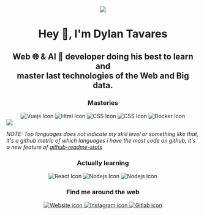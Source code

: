 <div align="center">
  <img src="https://user-images.githubusercontent.com/48557132/204667297-d3b6c6e1-5876-4792-b933-ba3d92f32bad.png"/>
</div>

<h1 align="center"> Hey 👋, I'm Dylan Tavares</h1>

<h2 align="center">Web 🌐 & AI 🧠 developer doing his best to learn and </br> master last technologies of the Web and Big data.</h2>

<h3 align="center">Masteries</h3>

<div align="center">
  <img alt="Vuejs Icon" src="https://img.icons8.com/color/72/null/vue-js.png"/>
  <img alt="Html Icon" src="https://img.icons8.com/color/64/000000/html-5.png"/>
  <img alt="CSS Icon" src="https://img.icons8.com/color/64/000000/css3.png"/>
  <img alt="CSS Icon" src="https://img.icons8.com/color/64/000000/javascript.png"/>
  <img alt="Docker Icon" src="https://img.icons8.com/color/64/000000/docker.png"/>
</div>

<div>
  <picture>
    <source
      srcset="https://github-readme-stats.vercel.app/api?username=TavaresDylan&show_icons=true&theme=dark&count_private=true&hide_border=true&include_all_commits=true&bg_color=45,#F82704,#FCDA4A)"
      media="(prefers-color-scheme: dark)"
    />
    <source
      srcset="https://github-readme-stats.vercel.app/api?username=TavaresDylan&show_icons=true&count_private=true&hide_border=true&include_all_commits=true)"
      media="(prefers-color-scheme: light), (prefers-color-scheme: no-preference)"
    />
  </picture>
  <img align="center" src="https://github-readme-stats.vercel.app/api?username=TavaresDylan&show_icons=true"/>
</div>

*NOTE: Top languages does not indicate my skill level or something like that, it's a github metric of which languages i have the most code on github, it's a new feature of [github-readme-stats](https://github.com/anuraghazra/github-readme-stats)*

<h3 align="center">Actually learning</h3>

<div align="center">
  <img alt="React Icon" src="https://img.icons8.com/color/72/null/react-native.png"/>
  <img alt="Nodejs Icon" src="https://img.icons8.com/color/72/000000/nodejs.png"/>
  <img alt="Nodejs Icon" src="https://img.icons8.com/color/72/000000/golang.png"/>
</div>

<h3 align="center">Find me around the web</h3>

<div align="center">
  <a href="https://www/dt-developpement.fr">
    <img alt="Website icon" src="https://img.icons8.com/color/64/000000/internet--v2.png"/>
  </a>
  <a href="https://www.instagram.com/dylan.03100/">
    <img alt="Instagram icon" src="https://img.icons8.com/fluency/64/000000/instagram-new.png"/>
  </a>
  <a href="https://www/dt-developpement.fr">
    <img alt="Gitlab icon" src="https://img.icons8.com/color/64/000000/gitlab.png"/>
  </a>
</div>
